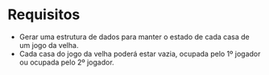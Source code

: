 #  Requisitos
* Gerar uma estrutura de dados para manter o estado de cada casa de um jogo da velha.
* Cada casa do jogo da velha poderá estar vazia, ocupada pelo 1º jogador ou ocupada pelo 2º jogador.
